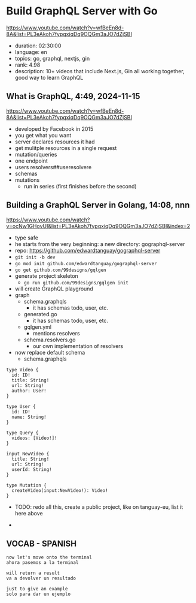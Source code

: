 # Build GraphQL Server with Go

https://www.youtube.com/watch?v=wfBeEn8d-8A&list=PL3eAkoh7fypqxiqDq9OQGm3aJO7dZjSBI

- duration: 02:30:00
- language: en
- topics: go, graphql, nextjs, gin
- rank: 4.98
- description: 10+ videos that include Next.js, Gin all working together, good way to learn GraphQL

## What is GraphQL, 4:49, 2024-11-15

https://www.youtube.com/watch?v=wfBeEn8d-8A&list=PL3eAkoh7fypqxiqDq9OQGm3aJO7dZjSBI

- developed by Facebook in 2015
- you get what you want
- server declares resources it had
- get mulitple resources in a single request
- mutation/queries
- one endpoint
- users resolvers##useresolvere
- schemas
- mutations
  - run in series (first finishes before the second)

## Building a GraphQL Server in Golang, 14:08, nnn

https://www.youtube.com/watch?v=ocNw1GHovUI&list=PL3eAkoh7fypqxiqDq9OQGm3aJO7dZjSBI&index=2

- type safe
- he starts from the very beginning: a new directory: gographql-server
- repo: https://github.com/edwardtanguay/gographql-server
- `git init -b dev`
- `go mod init github.com/edwardtanguay/gographql-server`
- `go get github.com/99designs/gqlgen`
- generate project skeleton
  - `go run github.com/99designs/gqlgen init`
- will create GraphQL playground
- graph
  - schema.graphqls
    - it has schemas todo, user, etc.
  - generated.go
    - it has schemas todo, user, etc.
  - gqlgen.yml
    - mentions resolvers
  - schema.resolvers.go
    - our own implementation of resolvers
- now replace default schema
  - schema.graphqls

```
type Video {
  id: ID!
  title: String!
  url: String!
  author: User!
}

type User {
  id: ID!
  name: String!
}

type Query {
  videos: [Video!]!
}

input NewVideo {
  title: String!
  url: String!
  userId: String!
}

type Mutation {
  createVideo(input:NewVideo!): Video!
}
```

- TODO: redo all this, create a public project, like on tanguay-eu, list it here above

-

## VOCAB - SPANISH

```
now let's move onto the terminal
ahora pasemos a la terminal

will return a result
va a devolver un resultado

just to give an example
solo para dar un ejemplo

```
